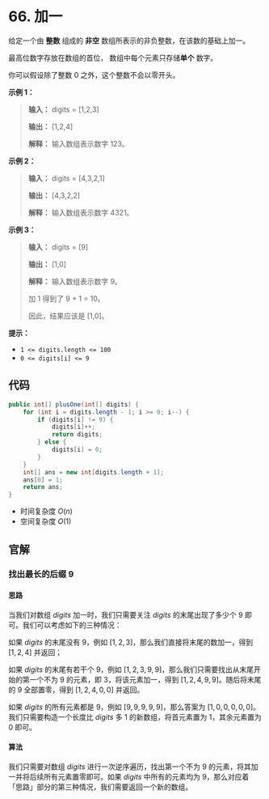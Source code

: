 # 66. 加一

给定一个由 **整数**  组成的 **非空**  数组所表示的非负整数，在该数的基础上加一。

最高位数字存放在数组的首位， 数组中每个元素只存储**单个** 数字。

你可以假设除了整数 0 之外，这个整数不会以零开头。

**示例 1：** 

> **输入：** digits = \[1,2,3]
>
> **输出：** \[1,2,4]
>
> **解释：** 输入数组表示数字 123。

**示例 2：** 

> **输入：** digits = \[4,3,2,1]
>
> **输出：** \[4,3,2,2]
>
> **解释：** 输入数组表示数字 4321。

**示例 3：** 

> **输入：** digits = \[9]
>
> **输出：** \[1,0]
>
> **解释：** 输入数组表示数字 9。
>
> 加 1 得到了 9 \+ 1 = 10。
>
> 因此，结果应该是 \[1,0]。

**提示：** 

*   `1 <= digits.length <= 100`
*   `0 <= digits[i] <= 9`

## 代码

```java
public int[] plusOne(int[] digits) {
    for (int i = digits.length - 1; i >= 0; i--) {
        if (digits[i] != 9) {
            digits[i]++;
            return digits;
        } else {
            digits[i] = 0;
        }
    }
    int[] ans = new int[digits.length + 1];
    ans[0] = 1;
    return ans;
}
```

- 时间复杂度 $O(n)$
- 空间复杂度 $O(1)$

## 官解

### 找出最长的后缀 9

#### 思路

当我们对数组 $digits$ 加一时，我们只需要关注 $digits$ 的末尾出现了多少个 9 即可。我们可以考虑如下的三种情况：

如果 $digits$ 的末尾没有 9，例如 $[1,2,3]$，那么我们直接将末尾的数加一，得到 $[1,2,4]$ 并返回；

如果 $digits$ 的末尾有若干个 9，例如 $[1,2,3,9,9]$，那么我们只需要找出从末尾开始的第一个不为 9 的元素，即 3，将该元素加一，得到 $[1,2,4,9,9]$。随后将末尾的 9 全部置零，得到 $[1,2,4,0,0]$ 并返回。

如果 $digits$ 的所有元素都是 9，例如 $[9,9,9,9,9]$，那么答案为 $[1,0,0,0,0,0]$。我们只需要构造一个长度比 $digits$ 多 1 的新数组，将首元素置为 1，其余元素置为 0 即可。

#### 算法

我们只需要对数组 $digits$ 进行一次逆序遍历，找出第一个不为 9 的元素，将其加一并将后续所有元素置零即可。如果 $digits$ 中所有的元素均为 9，那么对应着「思路」部分的第三种情况，我们需要返回一个新的数组。
